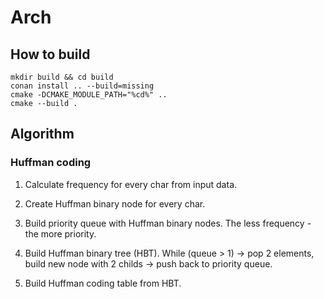 # Arch

## How to build
    mkdir build && cd build
    conan install .. --build=missing
    cmake -DCMAKE_MODULE_PATH="%cd%" ..
    cmake --build .

## Algorithm

### Huffman coding

1. Calculate frequency for every char from input data.

2. Create Huffman binary node for every char.

3. Build priority queue with Huffman binary nodes. The less frequency - the more priority.

4. Build Huffman binary tree (HBT). While (queue > 1) -> pop 2 elements, build new node with 2 childs -> push back to priority queue.

5. Build Huffman coding table from HBT.